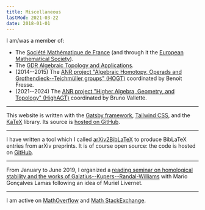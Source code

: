 ```yaml
---
title: Miscellaneous
lastMod: 2021-03-22
date: 2018-01-01
---
```


I am/was a member of:

- The [Société Mathématique de France](https://smf.emath.fr/) (and through it the [European Mathematical Society](https://euro-math-soc.eu/)).
- The [GDR Algebraic Topology and Applications](http://gdrtop.math.cnrs.fr).
- (2014--2015) The [ANR project "Algebraic Homotopy, Operads and Grothendieck--Teichmüller groups" (HOGT)](http://math.univ-lille1.fr/~operads/) coordinated by Benoit Fresse.
- (2021--2024) The [ANR project "Higher Algebra, Geometry, and Topology" (HighAGT)](https://anr-highagt.pages.math.cnrs.fr/) coordinated by Bruno Vallette.

***

This website is written with the [Gatsby framework](https://www.gatsbyjs.com/), [Tailwind CSS](https://tailwindcss.com/), and the [KaTeX](https://katex.org/) library.
Its source is [hosted on GitHub](https://github.com/nidrissi/nidrissi).

***

I have written a tool which I called [arXiv2BibLaTeX](/misc/a2b) to produce BibLaTeX entries from arXiv preprints.
It is of course open source: the code is hosted on [GitHub](https://github.com/nidrissi/nidrissi/tree/master/src/a2b).

***

From January to June 2019, I organized a [reading seminar on homological stability and the works of Galatius--Kupers--Randal-Williams](/misc/gdt/stabilite) with Mario Gonçalves Lamas following an idea of Muriel Livernet.

***

I am active on [MathOverflow](https://mathoverflow.net/users/36146/najib-idrissi) and [Math StackExchange](https://math.stackexchange.com/users/10014/najib-idrissi).
